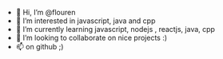 - 👋 Hi, I’m @flouren
- 👀 I’m interested in javascript, java and cpp
- 🌱 I’m currently learning javascript, nodejs , reactjs, java, cpp
- 💞️ I’m looking to collaborate on nice projects :)
- 📫 on github ;)

<!---
flouren/flouren is a ✨ special ✨ repository because its `README.md` (this file) appears on your GitHub profile.
You can click the Preview link to take a look at your changes.
--->
